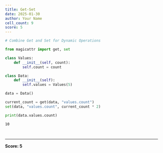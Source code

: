 ```yaml
---
title: Get-Set
date: 2025-01-30
author: Your Name
cell_count: 9
score: 5
---
```


```python
# Combine Get and Set for Dynamic Operations
```


```python
from magicattr import get, set

```


```python
class Values:
    def __init__(self, count):
        self.count = count
```


```python
class Data:
    def __init__(self):
        self.values = Values(5)
```


```python
data = Data()
```


```python
current_count = get(data, "values.count")
set(data, "values.count", current_count * 2)
```


```python
print(data.values.count)
```

    10



```python

```


```python

```


---
**Score: 5**
